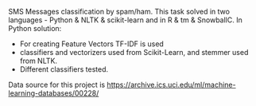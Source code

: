 SMS Messages classification by spam/ham. This task solved in two languages - Python & NLTK & scikit-learn and in R & tm & SnowballC. In Python solution:
- For creating Feature Vectors TF-IDF is used
- classifiers and vectorizers used from Scikit-Learn, and stemmer used from NLTK. 
- Different classifiers tested.

Data source for this project is https://archive.ics.uci.edu/ml/machine-learning-databases/00228/
